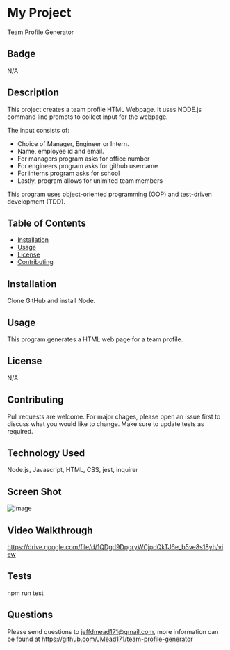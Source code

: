 
  # My Project       
  Team Profile Generator 
  

  ## Badge
  N/A

  ## Description
  This project creates a team profile HTML Webpage. It uses NODE.js command line prompts to collect input for the webpage.

  The input consists of:
  - Choice of Manager, Engineer or Intern.
  - Name, employee id and email.
  - For managers program asks for office number
  - For engineers program asks for github username
  - For interns program asks for school
  - Lastly, program allows for unimited team members

  This program uses object-oriented programming (OOP) and test-driven development (TDD).

  
  ## Table of Contents
  
  * [Installation](#installation)
  * [Usage](#usage)
  * [License](#license)
  * [Contributing](#contributing)
  

  ## Installation
  Clone GitHub and install Node.
  
  
  ## Usage 
  This program generates a HTML web page for a team profile.


  ## License
  N/A 
  

  ## Contributing
  Pull requests are welcome. For major chages, please open an issue first to discuss what you would like to change. Make sure to update tests as required.
  

  ## Technology Used
  Node.js, Javascript, HTML, CSS, jest, inquirer


  ## Screen Shot
  ![image](https://user-images.githubusercontent.com/64744763/89733243-3ae43900-da22-11ea-9fd7-d47d275c03b9.png)


  ## Video Walkthrough
  https://drive.google.com/file/d/1QDgd9DpgryWCjpdQkTJ6e_b5ve8s18yh/view


  ## Tests
  npm run test

  
  ## Questions
  Please send questions to jeffdmead171@gmail.com, more information can be found at https://github.com/JMead171/team-profile-generator
  